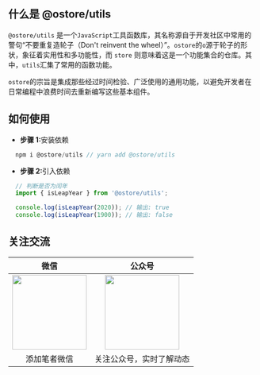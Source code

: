 
## 什么是 @ostore/utils

  `@ostore/utils` 是一个`JavaScript`工具函数库，其名称源自于开发社区中常用的警句“不要重复造轮子（Don't reinvent the wheel）”。`ostore`的`o`源于轮子的形状，象征着实用性和多功能性，而 `store` 则意味着这是一个功能集合的仓库。其中，`utils`汇集了常用的函数功能。

  `ostore`的宗旨是集成那些经过时间检验、广泛使用的通用功能，以避免开发者在日常编程中浪费时间去重新编写这些基本组件。

## 如何使用

- <strong>步骤 1:</strong>安装依赖
```js
  npm i @ostore/utils // yarn add @ostore/utils
```

- <strong>步骤 2:</strong>引入依赖
```js
  // 判断是否为闰年
  import { isLeapYear } from '@ostore/utils';

  console.log(isLeapYear(2020)); // 输出: true
  console.log(isLeapYear(1900)); // 输出: false
```

## 关注交流

|微信|公众号|
|:----:|:----:|
|<img src='https://assets.mockdata.cn/img/owner.png' height='150'/>|<img src='https://assets.mockdata.cn/img/mp.jpg' height='150'/>|
|添加笔者微信|关注公众号，实时了解动态|